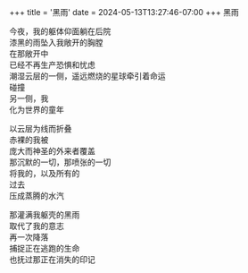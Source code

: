 +++
title = '黑雨'
date = 2024-05-13T13:27:46-07:00
+++
 黑雨  
 
今夜，我的躯体仰面躺在后院  
漆黑的雨坠入我敞开的胸膛  
在那敞开中  
已经不再生产恐惧和忧虑  
潮湿云层的一侧，遥远燃烧的星球牵引着命运  
碰撞  
另一侧，我  
化为世界的童年  


以云层为线而折叠  
赤裸的我被  
庞大而神圣的外来者覆盖  
那沉默的一切，那喷张的一切  
将我的，以及所有的  
过去  
压成蒸腾的水汽  



那灌满我躯壳的黑雨  
取代了我的意志  
再一次降落  
捕捉正在逃跑的生命  
也抚过那正在消失的印记  


